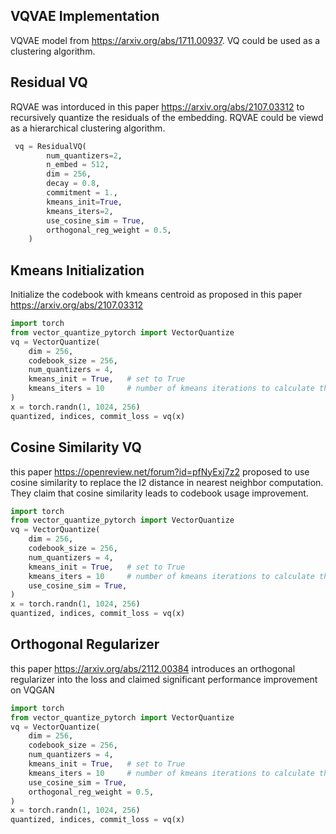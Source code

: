 ## VQVAE Implementation

VQVAE model from https://arxiv.org/abs/1711.00937. VQ could be used as a clustering algorithm.


## Residual VQ

RQVAE was intorduced in this paper https://arxiv.org/abs/2107.03312 to recursively quantize the residuals of the embedding. RQVAE could be viewd as a hierarchical clustering algorithm.

```python
 vq = ResidualVQ(
        num_quantizers=2,
        n_embed = 512,
        dim = 256,
        decay = 0.8,
        commitment = 1.,
        kmeans_init=True, 
        kmeans_iters=2,
        use_cosine_sim = True,
        orthogonal_reg_weight = 0.5,
    )
```

## Kmeans Initialization

Initialize the codebook with kmeans centroid as proposed in this paper https://arxiv.org/abs/2107.03312

```python
import torch
from vector_quantize_pytorch import VectorQuantize
vq = VectorQuantize(
    dim = 256,
    codebook_size = 256,
    num_quantizers = 4,
    kmeans_init = True,   # set to True
    kmeans_iters = 10     # number of kmeans iterations to calculate the centroids for the codebook on init
)
x = torch.randn(1, 1024, 256)
quantized, indices, commit_loss = vq(x)
```


## Cosine Similarity VQ

this paper https://openreview.net/forum?id=pfNyExj7z2 proposed to use cosine similarity to replace the l2 distance in nearest neighbor computation. They claim that cosine similarity leads to codebook usage improvement.

```python
import torch
from vector_quantize_pytorch import VectorQuantize
vq = VectorQuantize(
    dim = 256,
    codebook_size = 256,
    num_quantizers = 4,
    kmeans_init = True,   # set to True
    kmeans_iters = 10     # number of kmeans iterations to calculate the centroids for the codebook on init
    use_cosine_sim = True,
)
x = torch.randn(1, 1024, 256)
quantized, indices, commit_loss = vq(x)
```

## Orthogonal Regularizer

this paper https://arxiv.org/abs/2112.00384 introduces an orthogonal regularizer into the loss and claimed significant performance improvement on VQGAN

```python
import torch
from vector_quantize_pytorch import VectorQuantize
vq = VectorQuantize(
    dim = 256,
    codebook_size = 256,
    num_quantizers = 4,
    kmeans_init = True,   # set to True
    kmeans_iters = 10     # number of kmeans iterations to calculate the centroids for the codebook on init
    use_cosine_sim = True,
    orthogonal_reg_weight = 0.5,
)
x = torch.randn(1, 1024, 256)
quantized, indices, commit_loss = vq(x)
```